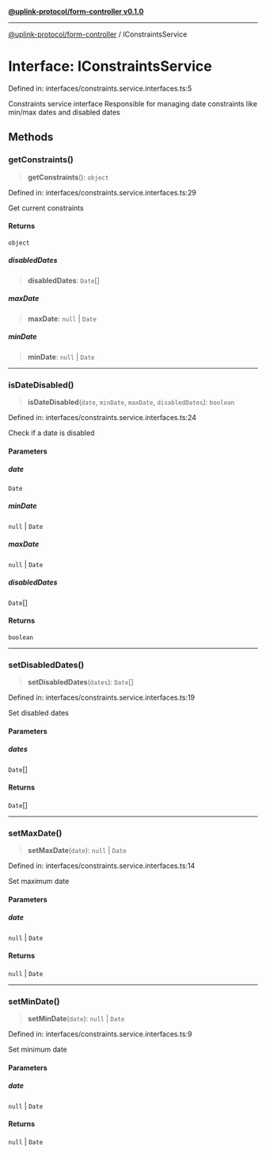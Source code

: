 [**@uplink-protocol/form-controller v0.1.0**](../README.md)

***

[@uplink-protocol/form-controller](../globals.md) / IConstraintsService

# Interface: IConstraintsService

Defined in: interfaces/constraints.service.interfaces.ts:5

Constraints service interface
Responsible for managing date constraints like min/max dates and disabled dates

## Methods

### getConstraints()

> **getConstraints**(): `object`

Defined in: interfaces/constraints.service.interfaces.ts:29

Get current constraints

#### Returns

`object`

##### disabledDates

> **disabledDates**: `Date`[]

##### maxDate

> **maxDate**: `null` \| `Date`

##### minDate

> **minDate**: `null` \| `Date`

***

### isDateDisabled()

> **isDateDisabled**(`date`, `minDate`, `maxDate`, `disabledDates`): `boolean`

Defined in: interfaces/constraints.service.interfaces.ts:24

Check if a date is disabled

#### Parameters

##### date

`Date`

##### minDate

`null` | `Date`

##### maxDate

`null` | `Date`

##### disabledDates

`Date`[]

#### Returns

`boolean`

***

### setDisabledDates()

> **setDisabledDates**(`dates`): `Date`[]

Defined in: interfaces/constraints.service.interfaces.ts:19

Set disabled dates

#### Parameters

##### dates

`Date`[]

#### Returns

`Date`[]

***

### setMaxDate()

> **setMaxDate**(`date`): `null` \| `Date`

Defined in: interfaces/constraints.service.interfaces.ts:14

Set maximum date

#### Parameters

##### date

`null` | `Date`

#### Returns

`null` \| `Date`

***

### setMinDate()

> **setMinDate**(`date`): `null` \| `Date`

Defined in: interfaces/constraints.service.interfaces.ts:9

Set minimum date

#### Parameters

##### date

`null` | `Date`

#### Returns

`null` \| `Date`
